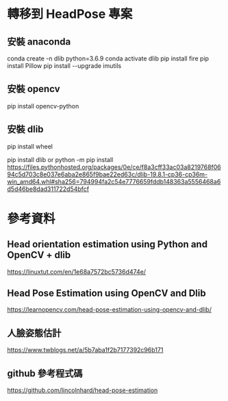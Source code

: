 # 轉移到 HeadPose 專案

## 安裝 anaconda
conda create -n dlib python=3.6.9
conda activate dlib
pip install fire
pip install Pillow
pip install --upgrade imutils
## 安裝 opencv
pip install opencv-python

## 安裝 dlib
pip install wheel

pip install dlib
or
python -m pip install https://files.pythonhosted.org/packages/0e/ce/f8a3cff33ac03a8219768f0694c5d703c8e037e6aba2e865f9bae22ed63c/dlib-19.8.1-cp36-cp36m-win_amd64.whl#sha256=794994fa2c54e7776659fddb148363a5556468a6d5d46be8dad311722d54bfcf


# 參考資料

## Head orientation estimation using Python and OpenCV + dlib
https://linuxtut.com/en/1e68a7572bc5736d474e/

## Head Pose Estimation using OpenCV and Dlib
https://learnopencv.com/head-pose-estimation-using-opencv-and-dlib/

## 人臉姿態估計
https://www.twblogs.net/a/5b7aba1f2b7177392c96b171

## github 參考程式碼
https://github.com/lincolnhard/head-pose-estimation

